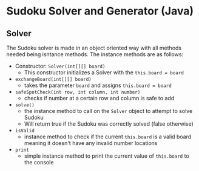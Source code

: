 # Sudoku Solver and Generator (Java)

## Solver
The Sudoku solver is made in an object oriented way with all methods needed being isntance methods.
The instance methods are as follows:
- Constructor: `Solver(int[][] board)`
    - This constructor initializes a Solver with the `this.board = board`
- `exchangeBoard(int[][] board)`
    - takes the parameter `board` and assigns `this.board = board`
- `safeSpotCheck(int row, int column, int number)`
    - checks if number at a certain row and column is safe to add
- `solve()`
    - the instance method to call on the `Solver` object to attempt to solve Sudoku
    - Will return true if the Sudoku was correctly solved (false otherwise)
- `isValid`
    - instance method to check if the current `this.board` is a valid board meaning it doesn't have any invalid number locations
- `print`
    - simple instance method to print the current value of `this.board` to the console